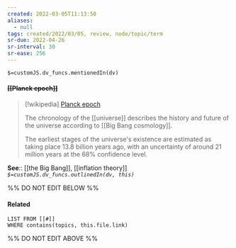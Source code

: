 ```yaml
---
created: 2022-03-05T11:13:50 
aliases:
  - null
tags: created/2022/03/05, review, node/topic/term
sr-due: 2022-04-26
sr-interval: 30
sr-ease: 256
---
```

`$=customJS.dv_funcs.mentionedIn(dv)`

#### <s class="topic-title">[[Planck epoch]]</s>

> [!wikipedia] [Planck epoch](https://en.wikipedia.org/wiki/Chronology%20of%20the%20universe)
> 
> The chronology of the [[universe]] describes the history and future of the universe according to [[Big Bang cosmology]].
> 
> The earliest stages of the universe's existence are estimated as taking place 13.8 billion years ago, with an uncertainty of around 21 million years at the 68% confidence level.
>

**See**:: [[the Big Bang]], [[inflation theory]]
*`$=customJS.dv_funcs.outlinedIn(dv, this)`*

%% DO NOT EDIT BELOW %%

#### Related 

```dataview
LIST FROM [[#]]
WHERE contains(topics, this.file.link)
```
%% DO NOT EDIT ABOVE %%

